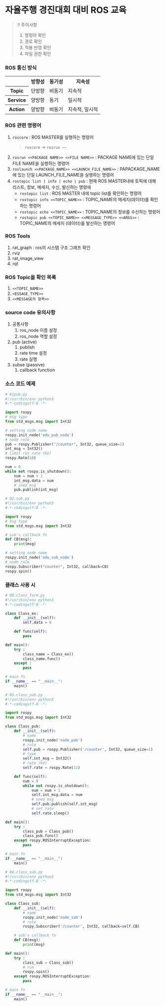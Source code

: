 # 자율주행 경진대회 대비 ROS 교육

> ‼️ 주의사항
>
> 1.  명령어 확인
> 2.  경로 확인
> 3.  적용 반영 확인
> 4.  파일 권한 확인

### ROS 통신 방식

<table>
   <tr>
      <th/>
      <th>방향성</th>
      <th>동기성</th>
      <th>지속성</th>
   </tr>
   <tr>
      <th>Topic</th>
      <td>단방향</td>
      <td>비동기</td>
      <td>지속적</td>
   </tr>
   <tr>
      <th>Service</th>
      <td>양방향</td>
      <td>동기</td>
      <td>일시적</td>
   </tr>
   <tr>
      <th>Action</th>
      <td>양방향</td>
      <td>비동기</td>
      <td>지속적, 일시적</td>
   </tr>
</table>

### ROS 관련 명령어

1. `roscore` : ROS MASTER를 실행하는 명령어
   > `roscore` -> `rosrun ~~`
2. `rosrun <<PACKAGE NAME>> <<FILE NAME>>` : PACKAGE NAME에 있는 단일 FILE NAME을 실행하는 명령어
3. `roslaunch <<PACKAGE_NAME>> <<LAUNCH_FILE_NAME>>` : PAPACKAGE_NAME에 있는 단일 LAUNCH_FILE_NAME을 실행하는 명령어
4. `rostopic list | info | echo | pub` : 현재 ROS MASTER내에 토픽에 대해 리스트, 정보, 메세지, 수신, 발신하는 명령에
   - `rostopic list` : ROS MASTER 내에 topic list를 확인하는 명령어
   - `rostopic info <<TOPIC_NAME>>` : TOPIC_NAME의 메세지(데이터)를 확인하는 명령어
   - `rostopic echo <<TOPIC_NAME>>` : TOPIC_NAME의 정보를 수신하는 명령어
   - `rostopic pub <<TOPIC_NAME>> <<MESSAGE_TYPE>> <<ARGS>>` : TOPIC_NAME의 메세지 (데이터)를 발신하는 명령어

### ROS Tools

1. rat_graph : ros의 시스템 구조 그래프 확인
2. rviz
3. rat_image_view
4. rqt

### ROS Topic을 확인 목록

1. `<<TOPIC_NAME>>`
2. `<ESSAGE_TYPE>>`
3. `<<MESSAGE의 항목>>`

### source code 유의사항

1. 공통사항
   1. ros_node 이름 설정
   2. ros_node 역할 설정
2. pub (active)
   1. publish
   2. rate time 설정
   3. rate 실행
3. subse (passive)
   1. callback function

### 소스 코드 예제

```py
# 01pub.py
#!/usr/bin/env python3
#-*-codingutf-8 -*-

import rospy
# msg type
from std_msgs.msg import Int32

# setting node name
rospy.init_node('edu_pub_node')
# node role
pub = rospy.Publisher("/counter", Int32, queue_size=1)
int_msg = Int32()
# limit ros rate (Hz)
rospy.Rate(10)

num = 0
while not rospy.is_shutdown():
    num = num + 1
    int_msg.data = num
    # sned msg
    pub.publish(int_msg)
```

```py
# 02.sub.py
#!/usr/bin/env python3
#-*-codingutf-8 -*-

import rospy
# msg type
from std_msgs.msg import Int32

# sub's callback fn
def CB(msg):
    print(msg)

# setting node name
rospy.init_node('edu_sub_node')
# node role
rospy.Subscriber("counter", Int32, callback=CB)
rospy.spin()
```

### 클래스 사용 시

```py
# 00.class_form.py
#!/usr/bin/env python3
#-*-codingutf-8 -*-

class Class_ex:
    def __init__(self):
        self.data = 0

    def func(self):
        pass

def main():
    try :
        class_name = Class_ex()
        class_name.func()
    except :
        pass

# main fn
if __name__ == "__main__":
    main()
```

```py
# 03.class_pub.py
#!/usr/bin/env python3
#-*-codingutf-8 -*-

import rospy
from std_msgs.msg import Int32

class Class_pub:
    def __init__(self):
        # name
        rospy.init_node('node_pub')
        # role
        self.pub = rospy.Publisher('/counter', Int32, queue_size=1)
        # type
        self.int_msg = Int32()
        # rate (Hz)
        self.rate = rospy.Rate(11)

    def func(self):
        num = 0
        while not rospy.is_shutdown():
            num = num + 1
            self.int_msg.data = num
            # sned msg
            self.pub.publish(self.int_msg)
            # set rate
            self.rate.sleep()

def main():
    try :
        class_pub = Class_pub()
        class_pub.func()
    except rospy.ROSInterruptException:
        pass

# main fn
if __name__ == "__main__":
    main()
```

```py
# 04.class_sub.py
#!/usr/bin/env python3
#-*-codingutf-8 -*-

import rospy
from std_msgs.msg import Int32

class Class_sub:
    def __init__(self):
        # name
        rospy.init_node('node_sub')
        # role
        rospy.Subscriber('/counter', Int32, callback=self.CB)

    # sub's callback fn
    def CB(msg):
        print(msg)

def main():
    try :
        class_sub = Class_sub()
        # run
        rospy.spin()
    except rospy.ROSInterruptException:
        pass

# main fn
if __name__ == "__main__":
    main()
```
